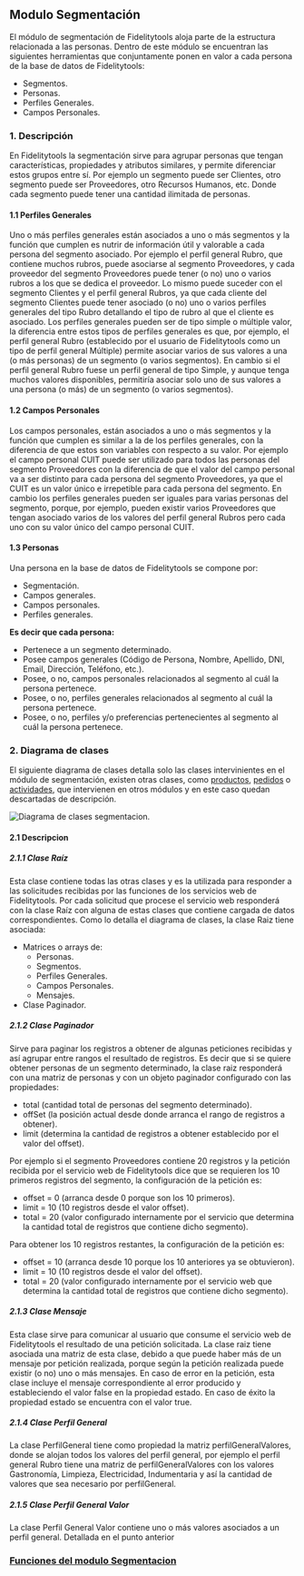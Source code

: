 ## Modulo Segmentación 

El módulo de segmentación de Fidelitytools aloja parte de la estructura relacionada a las personas.
Dentro de este módulo se encuentran las siguientes herramientas que conjuntamente ponen en valor a
cada persona de la base de datos de Fidelitytools:
- Segmentos.
- Personas.
- Perfiles Generales.
- Campos Personales.

### 1. Descripción

En Fidelitytools la segmentación sirve para agrupar personas que tengan características, propiedades
y atributos similares, y permite diferenciar estos grupos entre sí.
Por ejemplo un segmento puede ser Clientes, otro segmento puede ser Proveedores, otro Recursos
Humanos, etc. Donde cada segmento puede tener una cantidad ilimitada de personas.

#### 1.1 Perfiles Generales

Uno o más perfiles generales están asociados a uno o más segmentos y la función que cumplen es
nutrir de información útil y valorable a cada persona del segmento asociado.
Por ejemplo el perfil general Rubro, que contiene muchos rubros, puede asociarse al segmento
Proveedores, y cada proveedor del segmento Proveedores puede tener (o no) uno o varios rubros a los que
se dedica el proveedor.
Lo mismo puede suceder con el segmento Clientes y el perfil general Rubros, ya que cada cliente del
segmento Clientes puede tener asociado (o no) uno o varios perfiles generales del tipo Rubro detallando el
tipo de rubro al que el cliente es asociado.
Los perfiles generales pueden ser de tipo simple o múltiple valor, la diferencia entre estos tipos de
perfiles generales es que, por ejemplo, el perfil general Rubro (establecido por el usuario de Fidelitytools
como un tipo de perfil general Múltiple) permite asociar varios de sus valores a una (o más personas) de un
segmento (o varios segmentos). En cambio si el perfil general Rubro fuese un perfil general de tipo Simple, y
aunque tenga muchos valores disponibles, permitiría asociar solo uno de sus valores a una persona (o más)
de un segmento (o varios segmentos).

#### 1.2 Campos Personales
Los campos personales, están asociados a uno o más segmentos y la función que cumplen es similar
a la de los perfiles generales, con la diferencia de que estos son variables con respecto a su valor. Por
ejemplo el campo personal CUIT puede ser utilizado para todos las personas del segmento Proveedores con
la diferencia de que el valor del campo personal va a ser distinto para cada persona del segmento
Proveedores, ya que el CUIT es un valor único e irrepetible para cada persona del segmento. En cambio los
perfiles generales pueden ser iguales para varias personas del segmento, porque, por ejemplo, pueden
existir varios Proveedores que tengan asociado varios de los valores del perfil general Rubros pero cada uno
con su valor único del campo personal CUIT.

#### 1.3 Personas
Una persona en la base de datos de Fidelitytools se compone por:
- Segmentación.
- Campos generales.
- Campos personales.
- Perfiles generales.

**Es decir que cada persona:**
- Pertenece a un segmento determinado.
- Posee campos generales (Código de Persona, Nombre, Apellido, DNI, Email, Dirección, Teléfono,
etc.).
- Posee, o no, campos personales relacionados al segmento al cuál la persona pertenece.
- Posee, o no, perfiles generales relacionados al segmento al cuál la persona pertenece.
- Posee, o no, perfiles y/o preferencias pertenecientes al segmento al cuál la persona pertenece.

### 2. Diagrama de clases
El siguiente diagrama de clases detalla solo las clases intervinientes en el módulo de segmentación,
existen otras clases, como [productos](https://github.com/bebeto-fidelitytools/FidelitytoolsWS/blob/master/docs/catalogos/descripcion_general.md), [pedidos](https://github.com/bebeto-fidelitytools/FidelitytoolsWS/blob/master/docs/ecommerce/descripcion_general.md) o [actividades](https://github.com/bebeto-fidelitytools/FidelitytoolsWS/blob/master/docs/actividades/descripcion_general.md), que intervienen en otros módulos y en este
caso quedan descartadas de descripción.

![Diagrama de clases segmentacion.](https://drive.google.com/uc?export=view&id=1aCopBSx9_t5wxpAQ9Y0Lh0bZoXziCHAr)

#### 2.1 Descripcion 

##### 2.1.1 Clase Raíz

Esta clase contiene todas las otras clases y es la utilizada para responder a las solicitudes recibidas
por las funciones de los servicios web de Fidelitytools. Por cada solicitud que procese el servicio web
responderá con la clase Raíz con alguna de estas clases que contiene cargada de datos correspondientes.
Como lo detalla el diagrama de clases, la clase Raiz tiene asociada:

* Matrices o arrays de:
	- Personas.
	- Segmentos.
	- Perfiles Generales.
	- Campos Personales.
	- Mensajes.
* Clase Paginador.

##### 2.1.2 Clase Paginador

Sirve para paginar los registros a obtener de algunas peticiones recibidas y así agrupar entre rangos
el resultado de registros. Es decir que si se quiere obtener personas de un segmento determinado, la clase
raiz responderá con una matriz de personas y con un objeto paginador configurado con las propiedades:
- total (cantidad total de personas del segmento determinado).
- offSet (la posición actual desde donde arranca el rango de registros a obtener).
- limit (determina la cantidad de registros a obtener establecido por el valor del offset).

Por ejemplo si el segmento Proveedores contiene 20 registros y la petición recibida por el servicio
web de Fidelitytools dice que se requieren los 10 primeros registros del segmento, la configuración de la
petición es:
- offset = 0 (arranca desde 0 porque son los 10 primeros).
- limit = 10 (10 registros desde el valor offset).
- total = 20 (valor configurado internamente por el servicio que determina la cantidad total de
registros que contiene dicho segmento).

Para obtener los 10 registros restantes, la configuración de la petición es:
- offset = 10 (arranca desde 10 porque los 10 anteriores ya se obtuvieron).
- limit = 10 (10 registros desde el valor del offset).
- total = 20 (valor configurado internamente por el servicio web que determina la cantidad total de
registros que contiene dicho segmento).

##### 2.1.3 Clase Mensaje

Esta clase sirve para comunicar al usuario que consume el servicio web de Fidelitytools el resultado
de una petición solicitada. La clase raiz tiene asociada una matriz de esta clase, debido a que puede haber
más de un mensaje por petición realizada, porque según la petición realizada puede existir (o no) uno o más
mensajes.
En caso de error en la petición, esta clase incluye el mensaje correspondiente al error producido y
estableciendo el valor false en la propiedad estado. En caso de éxito la propiedad estado se encuentra con el
valor true.

##### 2.1.4 Clase Perfil General
La clase PerfilGeneral tiene como propiedad la matriz perfilGeneralValores, donde se alojan todos los
valores del perfil general, por ejemplo el perfil general Rubro tiene una matriz de perfilGeneralValores con
los valores Gastronomía, Limpieza, Electricidad, Indumentaria y así la cantidad de valores que sea necesario
por perfilGeneral.

##### 2.1.5 Clase Perfil General Valor
La clase Perfil General Valor contiene uno o más valores asociados a un perfil general. Detallada en el
punto anterior

### [Funciones del modulo Segmentacion](https://github.com/bebeto-fidelitytools/FidelitytoolsWS/tree/master/docs/segmentacion) 
